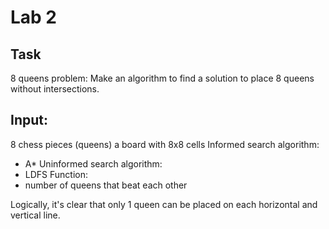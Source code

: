 # Lab 2

## Task

8 queens problem:
Make an algorithm to find a solution to place 8 queens without intersections.

## Input:
8 chess pieces (queens)
a board with 8x8 cells
Informed search algorithm: 
- A*
Uninformed search algorithm:
- LDFS
Function:
- number of queens that beat each other

Logically, it's clear that only 1 queen can be placed on each horizontal and vertical line.

